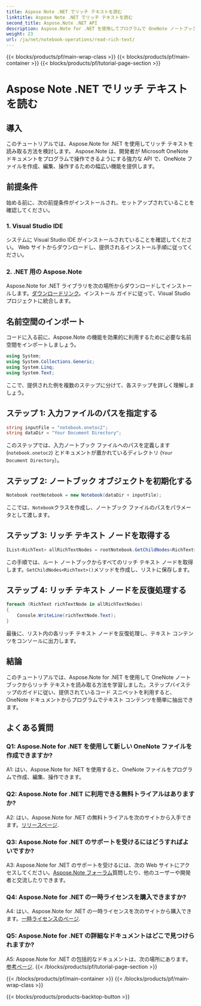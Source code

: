 ```yaml
---
title: Aspose Note .NET でリッチ テキストを読む
linktitle: Aspose Note .NET でリッチ テキストを読む
second_title: Aspose.Note .NET API
description: Aspose.Note for .NET を使用してプログラムで OneNote ノートブックからリッチ テキストを読み取る方法を学びます。簡単に統合するには、ステップバイステップのチュートリアルに従ってください。
weight: 23
url: /ja/net/notebook-operations/read-rich-text/
---
```


{{< blocks/products/pf/main-wrap-class >}}
{{< blocks/products/pf/main-container >}}
{{< blocks/products/pf/tutorial-page-section >}}

# Aspose Note .NET でリッチ テキストを読む

## 導入

このチュートリアルでは、Aspose.Note for .NET を使用してリッチ テキストを読み取る方法を検討します。 Aspose.Note は、開発者が Microsoft OneNote ドキュメントをプログラムで操作できるようにする強力な API で、OneNote ファイルを作成、編集、操作するための幅広い機能を提供します。

## 前提条件

始める前に、次の前提条件がインストールされ、セットアップされていることを確認してください。

### 1. Visual Studio IDE

システムに Visual Studio IDE がインストールされていることを確認してください。 Web サイトからダウンロードし、提供されるインストール手順に従ってください。

### 2. .NET 用の Aspose.Note

 Aspose.Note for .NET ライブラリを次の場所からダウンロードしてインストールします。[ダウンロードリンク](https://releases.aspose.com/note/net/)。インストール ガイドに従って、Visual Studio プロジェクトに統合します。

## 名前空間のインポート

コードに入る前に、Aspose.Note の機能を効果的に利用するために必要な名前空間をインポートしましょう。

```csharp
using System;
using System.Collections.Generic;
using System.Linq;
using System.Text;
```

ここで、提供された例を複数のステップに分けて、各ステップを詳しく理解しましょう。

## ステップ 1: 入力ファイルのパスを指定する

```csharp
string inputFile = "notebook.onetoc2";
string dataDir = "Your Document Directory";
```

このステップでは、入力ノートブック ファイルへのパスを定義します (`notebook.onetoc2`) とドキュメントが置かれているディレクトリ (`Your Document Directory`）。

## ステップ 2: ノートブック オブジェクトを初期化する

```csharp
Notebook rootNotebook = new Notebook(dataDir + inputFile);
```

ここでは、`Notebook`クラスを作成し、ノートブック ファイルのパスをパラメータとして渡します。

## ステップ 3: リッチ テキスト ノードを取得する

```csharp
IList<RichText> allRichTextNodes = rootNotebook.GetChildNodes<RichText>();
```

この手順では、ルート ノートブックからすべてのリッチ テキスト ノードを取得します。`GetChildNodes<RichText>()`メソッドを作成し、リストに保存します。

## ステップ 4: リッチ テキスト ノードを反復処理する

```csharp
foreach (RichText richTextNode in allRichTextNodes)
{
    Console.WriteLine(richTextNode.Text);
}
```

最後に、リスト内の各リッチ テキスト ノードを反復処理し、テキスト コンテンツをコンソールに出力します。

## 結論

このチュートリアルでは、Aspose.Note for .NET を使用して OneNote ノートブックからリッチ テキストを読み取る方法を学習しました。ステップバイステップのガイドに従い、提供されているコード スニペットを利用すると、OneNote ドキュメントからプログラムでテキスト コンテンツを簡単に抽出できます。

## よくある質問

### Q1: Aspose.Note for .NET を使用して新しい OneNote ファイルを作成できますか?

A1: はい、Aspose.Note for .NET を使用すると、OneNote ファイルをプログラムで作成、編集、操作できます。

### Q2: Aspose.Note for .NET に利用できる無料トライアルはありますか?

 A2: はい、Aspose.Note for .NET の無料トライアルを次のサイトから入手できます。[リリースページ](https://releases.aspose.com/).

### Q3: Aspose.Note for .NET のサポートを受けるにはどうすればよいですか?

 A3: Aspose.Note for .NET のサポートを受けるには、次の Web サイトにアクセスしてください。[Aspose.Note フォーラム](https://forum.aspose.com/c/note/28)質問したり、他のユーザーや開発者と交流したりできます。

### Q4: Aspose.Note for .NET の一時ライセンスを購入できますか?

 A4: はい、Aspose.Note for .NET の一時ライセンスを次のサイトから購入できます。[一時ライセンスのページ](https://purchase.aspose.com/temporary-license/).

### Q5: Aspose.Note for .NET の詳細なドキュメントはどこで見つけられますか?

 A5: Aspose.Note for .NET の包括的なドキュメントは、次の場所にあります。[参考ページ](https://reference.aspose.com/note/net/).
{{< /blocks/products/pf/tutorial-page-section >}}

{{< /blocks/products/pf/main-container >}}
{{< /blocks/products/pf/main-wrap-class >}}

{{< blocks/products/products-backtop-button >}}

